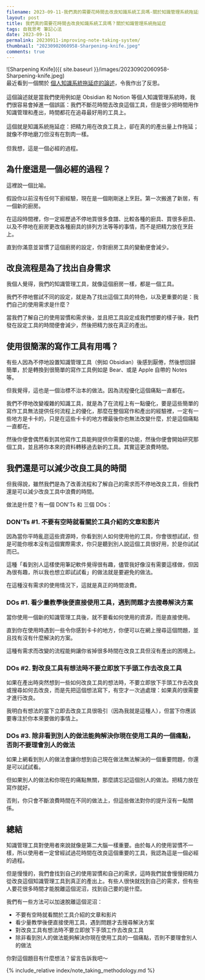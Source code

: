 ```yaml
---
filename: 2023-09-11-我們真的需要花時間去改良知識系統工具嗎-關於知識管理系統拖延症.md
layout: post
title: 我們真的需要花時間去改良知識系統工具嗎？關於知識管理系統拖延症
tags: 自我思考 筆記心法
date: 2023-09-11
permalink: 20230911-improving-note-taking-system/
thumbnail: "20230902060958-Sharpening-knife.jpeg"
comments: true
---
```


![Sharpening Knife]({{ site.baseurl }}/images/20230902060958-Sharpening-knife.jpeg)  
最近看到一個關於 [個人知識系統拖延症的論述](https://vocus.cc/article/642060d1fd89780001431f09)，令我作出了反思。<br/><br/>
這個論述就是當我們使用例如是 Obsidian 和 Notion 等個人知識管理系統時，我們很容易會掉進一個誤區：我們不斷花時間去改良這個工具，但是很少把時間用作知識管理和產出，時間都花在追尋最好用的工具上。<br/><br/>
這個就是知識系統拖延症：把精力用在改良工具上，卻在真的的產出量上作拖延；就像不停地磨刀但沒有在割肉一樣。<br/><br/>
但我想，這是一個必經的過程。

## 為什麼這是一個必經的過程？

這裡說一個比喻。

假設你以前沒有任何下廚經驗，現在是一個剛剛迷上烹飪。第一次搬進了新居，有一個新的廚房。

在這段時間裡，你一定經歷過不停地買很多食譜、比較各種的廚具、買很多廚具、以及不停地在廚房更改各種廚具的排列方法等等的事情，而不是把精力放在烹飪上。

直到你滿意並習慣了這個廚房的設定，你對廚房工具的變動便會減少。

## 改良流程是為了找出自身需求

我個人覺得，我們的知識管理工具，就像這個廚房一樣，都是一個工具。

我們不停地嘗試不同的設定，就是為了找出這個工具的特色，以及更重要的是：我們自己的使用需求是什麼？

當我們了解自己的使用習慣和需求後，並且把工具設定成我們想要的樣子後，我們發在設定工具的時間便會減少，然後把精力放在真正的產出。

## 使用很簡潔的寫作工具有用嗎？

有些人因為不停地設置知識管理工具（例如 Obsidian）後感到厭倦，然後想回歸簡單，於是轉換到很簡單的寫作工具例如是 Bear、或是 Apple 自帶的 Notes 等。

但我覺得，這也是一個治標不治本的做法。因為流程優化這個痛點一直都在。

我們不停地改變複雜的知識工具，就是為了在流程上有一點優化，要是這些簡單的寫作工具無法提供任何流程上的優化，那麼在整個寫作和產出的經驗裡，一定有一些地方是卡卡的，只是在這些卡卡的地方裡最後你也無法改變什麼，於是這個痛點一直都在。

然後你便會偶然看到其他寫作工具能夠提供你需要的功能，然後你便會開始研究那個工具，並且將你本來的資料轉移過去新的工具。其實這更浪費時間。

## 我們還是可以減少改良工具的時間

但我得說，雖然我們是為了改善流程和了解自己的需求而不停地改良工具，但我們還是可以減少改良工具中浪費的時間。

做法是什麼？有一個 DON'Ts 和 三個 DOs：

### DON'Ts #1. 不要有空時就看關於工具介紹的文章和影片

因為當你平時亂逛這些資源時，你看到別人如何使用他的工具，你會很想試試，但是可能你根本沒有這個實際需求，你只是聽到別人說這個工具很好用，於是你試試而已。

這種「看到別人這樣使用筆記軟件覺得很有趣，儘管我好像沒有需要這樣做，但因為很有趣，所以我也想立即試試看」的做法就是要避免的做法。

在這種沒有需求的使用情況下，這就是真正的時間浪費。

### DOs #1. 看少量教學後便直接使用工具，遇到問題才去搜尋解決方案

當你使用一個新的知識管理工具後，就不要看如何使用的資源，而是直接使用。

直到你在使用時遇到一些令你感到卡卡的地方，你便可以在網上搜尋這個問題，並且找有沒有什麼解決的方案。

這種有需求而改變的流程能夠讓你省掉很多時間在改良工具但沒有產出的困境上。

### DOs #2. 對改良工具有想法時不要立即放下手頭工作去改良工具

如果在產出時突然想到一些如何改良工具的想法時，不要立即放下手頭工作去改良或搜尋如何去改良，而是先把這個想法寫下，有空才一次過處理：如果真的很需要才進行改良。

我明白有想法的當下立即去改良工具很吸引（因為我就是這種人），但當下你應該要專注於你本來要做的事情上。

### DOs #3. 除非看到別人的做法能夠解決你現在使用工具的一個痛點，否則不要理會別人的做法

如果上網看到別人的做法會讓你想到自己現在做法無法解決的一個重要問題，你還是可以試試看。

但如果別人的做法和你現在的痛點無關，那麼請忘記這個別人的做法。把精力放在寫作就好。

否則，你只會不斷浪費時間在不同的做法上，但這些做法對你的提升沒有一點關係。

## 總結

知識管理工具對使用者來說就像是第二大腦一樣重要。由於每人的使用習慣不一樣，所以使用者一定曾經試過花時間在改良這個重要的工具，我認為這是一個必經的過程。

但是慢慢的，我們會找到自己的使用習慣和自己的需求，這時我們就會慢慢把精力從改良這個知識管理工具到真正的產出上。有些人很快就找到自己的需求，但有些人要花很多時間才能脫離這個泥沼，找到自己要的是什麼。

我們有一些方法可以加速脫離這個泥沼：

- 不要有空時就看關於工具介紹的文章和影片
- 看少量教學後便直接使用工具，遇到問題才去搜尋解決方案
- 對改良工具有想法時不要立即放下手頭工作去改良工具
- 除非看到別人的做法能夠解決你現在使用工具的一個痛點，否則不要理會別人的做法

你對這個題目有什麼想法？留言告訴我吧～



{% include_relative index/note_taking_methodology.md %}



<!--
- [我們真的需要花時間去改良知識系統工具嗎？關於知識管理系統拖延症]({{ site.baseurl }}/20230911-improving-note-taking-system/)
-->
